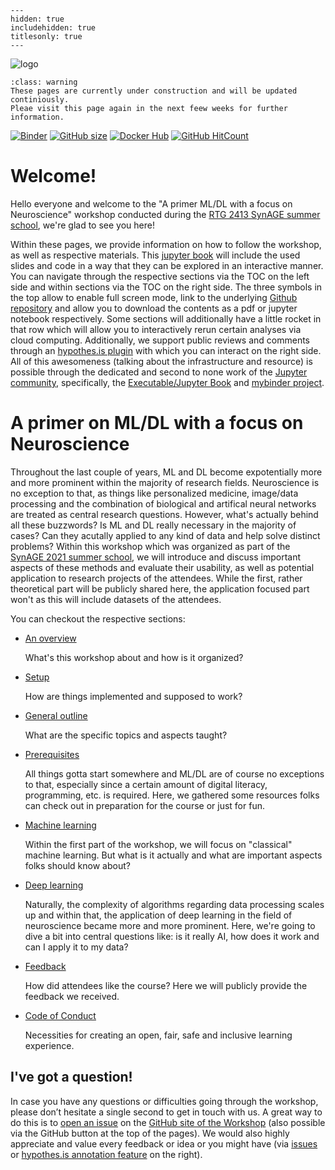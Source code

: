 
```{toctree}
---
hidden: true
includehidden: true
titlesonly: true
---
```

![logo](static/)

```{admonition} About the content of this Jupyter Book
:class: warning
These pages are currently under construction and will be updated continiously.
Pleae visit this page again in the next feew weeks for further information.
```


[![Binder](https://mybinder.org/badge_logo.svg)](https://mybinder.org/v2/gh/miykael/mybinder_pybrain/HEAD)
[![GitHub size](https://github-size-badge.herokuapp.com/miykael/workshop_pybrain.svg)](https://github.com/miykael/workshop_pybrain/archive/master.zip)
[![Docker Hub](https://img.shields.io/docker/pulls/miykael/workshop_pybrain.svg?maxAge=2592000)](https://hub.docker.com/r/miykael/workshop_pybrain/)
[![GitHub HitCount](http://hits.dwyl.io/miykael/workshop_pybrain.svg)](http://hits.dwyl.io/miykael/workshop_pybrain)

# Welcome!

Hello everyone and welcome to the "A primer ML/DL with a focus on Neuroscience" workshop
conducted during the [RTG 2413 SynAGE summer school](https://www.synage.de/synage-summer-school/), we're glad to see you here!

Within these pages, we provide information on how to follow the workshop, as well as respective materials. This [jupyter book](https://jupyterbook.org/intro.html) will include the used slides and code in a way that they can be explored in an interactive manner. You can navigate through the respective sections via the TOC on the left side and within sections via the TOC on the right side. The three symbols in the top allow to enable full screen mode, link to the underlying [Github repository](https://github.com/PeerHerholz/ML-DL_workshop_SynAGE) and allow you to download the contents as a pdf or jupyter notebook respectively. Some sections will additionally have a little rocket in that row which will allow you to interactively rerun certain analyses via cloud computing. Additionally, we support public reviews and comments through an [hypothes.is plugin](https://web.hypothes.is/) with which you can interact on the right side. All of this awesomeness (talking about the infrastructure and resource) is possible through the dedicated and second to none work of the [Jupyter community](https://jupyter.org/community), specifically, the [Executable/Jupyter Book](https://executablebooks.org/en/latest/) and [mybinder project](https://mybinder.org/).

# A primer on ML/DL with a focus on Neuroscience

Throughout the last couple of years, ML and DL become expotentially more and more prominent within the majority of 
research fields. Neuroscience is no exception to that, as things like personalized medicine, image/data processing and 
the combination of biological and artifical neural networks are treated as central research questions. However, what's
actually behind all these buzzwords? Is ML and DL really necessary in the majority of cases? Can they acutally applied
to any kind of data and help solve distinct problems? Within this workshop which was organized as part of the [SynAGE 2021 summer school](https://www.synage.de/synage-summer-school/),
we will introduce and discuss important aspects of these methods and evaluate their usability, as well as potential application to research
projects of the attendees. While the first, rather theoretical part will be publicly shared here, the application focused part won't as this
will include datasets of the attendees.    

You can checkout the respective sections:

* [An overview]()

   What's this workshop about and how is it organized?

* [Setup]()

   How are things implemented and supposed to work?

* [General outline]()

   What are the specific topics and aspects taught?

* [Prerequisites]()

   All things gotta start somewhere and ML/DL are of course no exceptions to
   that, especially since a certain amount of digital literacy, programming, etc. is required. 
   Here, we gathered some resources folks can check out in preparation for the course or just for fun.

* [Machine learning]()

   Within the first part of the workshop, we will focus on "classical" machine learning. But what is it
   actually and what are important aspects folks should know about?

* [Deep learning]()

   Naturally, the complexity of algorithms regarding data processing scales up and within that, the application
   of deep learning in the field of neuroscience became more and more prominent. Here, we're going to dive a bit
   into central questions like: is it really AI, how does it work and can I apply it to my data?

* [Feedback]()

   How did attendees like the course? Here we will publicly provide the feedback we received.

* [Code of Conduct](https://g0rella.github.io/gorella_overview/CoC.html)

   Necessities for creating an open, fair, safe and inclusive learning
   experience.

## I've got a question!

In case you have any questions or difficulties going through the workshop, please don’t hesitate a single second to get in touch with
us. A great way to do this is to
[open an issue](https://github.com/PeerHerholz/ML-DL_workshop_SynAGE/issue) on the
[GitHub site of the Workshop](https://github.com/PeerHerholz/ML-DL_workshop_SynAGE) (also possible via the GitHub button at the top of the pages).
We would also highly appreciate and value every feedback or idea or you
might have (via [issues](https://github.com/PeerHerholz/ML-DL_workshop_SynAGE) or [hypothes.is annotation feature](https://web.hypothes.is/) on the right).
